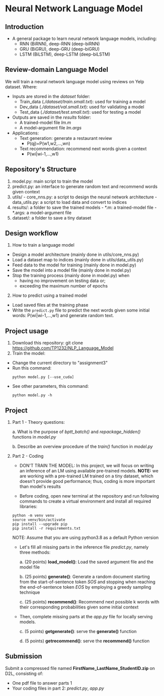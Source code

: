 # Neural Network Language Model
## Introduction
- A general package to learn neural network language models, including:
  + RNN (BiRNN), deep-RNN (deep-biRNN)
  + GRU (BiGRU), deep-GRU (deep-biGRU)
  + LSTM (BiLSTM), deep-LSTM (deep-biLSTM)

## Review-domain Language Model
We will train a neural network language model using reviews on Yelp dataset. Where:  
- Inputs are stored in the *dataset* folder:
  + Train_data (*./dataset/train.small.txt*): used for training a model
  + Dev_data (*./dataset/val.small.txt*): used for validating a model
  + Test_data (*./dataset/test.small.txt*): used for testing a model
- Outputs are saved in the *results* folder:
  + A trained-model file *lm.m*
  + A model-argument file *lm.args*
- Applications:
  + Text generation: generate a restaurant review 
    - P(qj)=P(w1,w2,...,wn)
  + Text recommendation: recommend next words given a context
    - P(wi|wi-1,...,w1)

## Repository's Structure
  1. model.py: main script to train the model
  2. predict.py: an interface to generate random text and recommend words given context
  3. utils/
    - core_nns.py: a script to design the neural network architecture
    - data_utils.py: a script to load data and convert to indices
  4. results/: a folder to save the trained models
    - *.m: a trained-model file
    - *.args: a model-argument file
  5. dataset/: a folder to save a tiny dataset
## Design workflow
1. How to train a language model
- Design a model architecture (mainly done in utils/core_nns.py)
- Load a dataset map to indices (mainly done in utils/data_utils.py)
- Feed data to the model for training (mainly done in model.py)
- Save the model into a model file (mainly done in model.py)
- Stop the training process (mainly done in model.py) when  
    + having no improvement on testing data or;
    + exceeding the maximum number of epochs
2. How to predict using a trained model
- Load saved files at the training phase
- Write the ``predict.py`` file to predict the next words given some initial words: P(wi|wi-1,...,w1) 
and generate random text.

## Project usage
1. Download this repository: git clone https://github.com/TP1232/NLP_Language_Model
2. Train the model:
  - Change the current directory to "assignment3"
  - Run this command:
    ```
    python model.py [--use_cuda]
    ```
  - See other parameters, this command:
    ```
    python model.py -h
    ```

## Project


1. Part 1 - Theory questions:  

    a. What is the purpose of *bptt_batch()*  and *repackage_hidden()* functions in *model.py*  
    
    b. Describe an overview procedure of the *train()*  function in *model.py*  
    
2. Part 2 - Coding 

    - DON'T TRAIN THE MODEL: In this project, we will focus on writing an inference of an LM using available 
    pre-trained models. **NOTE:** we are working with a pre-trained LM trained on a tiny dataset, which doesn't provide 
    good performance; thus, coding is more important than model's results
    
    - Before coding, open new terminal at the repository and run following commands to create a virtual environment 
    and install all required libraries:

    ```commandline
    python -m venv venv
    source venv/bin/activate
    pip install --upgrade pip
    pip install -r requirements.txt
    ```
    NOTE: Assume that you are using python3.8 as a default Python version 

    - Let's fill all missing parts in the inference file *predict.py*, namely three methods: 
     
        a. (20 points) **load_model()**: Load the saved argument file and the model file 
         
        b. (25 points) **generate()**: Generate a random document starting from the start-of-sentence token *SOS* and 
        stopping when reaching the end-of-sentence token *EOS* by employing a greedy sampling technique  
        
        c. (25 points) **recommend()**: Recommend next possible k words with their corresponding probabilities given some initial context 
        
    - Then, complete missing parts at the *app.py* file for locally serving models.
    
        c. (5 points) **getgenerate()**: serve the **generate()** function
        
        d. (5 points) **getrecommend()**: serve the **recommend()** function

## Submission

Submit a compressed file named **FirstName_LastName_StudentID.zip** on D2L, consisting of:

- One pdf file to answer parts 1
- Your coding files in part 2: *predict.py*, *app.py* 
